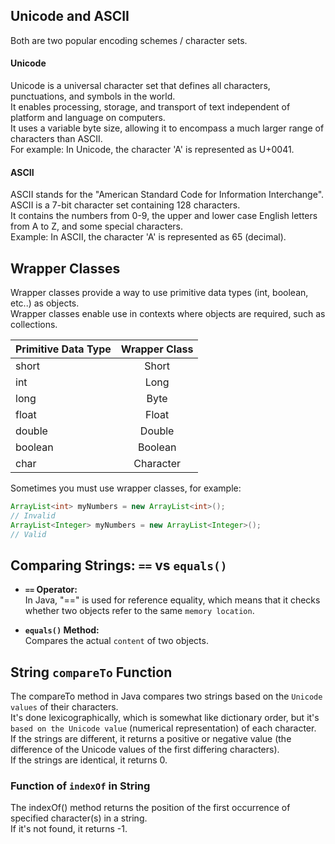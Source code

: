 ## Unicode and ASCII
Both are two popular encoding schemes / character sets.
#### **Unicode**
Unicode is a universal character set that defines all characters, punctuations, and symbols in the world.<br>
It enables processing, storage, and transport of text independent of platform and language on computers.
<br>
It uses a variable byte size, allowing it to encompass a much larger range of characters than ASCII.<br>
For example: In Unicode, the character 'A' is represented as U+0041.<br>

#### **ASCII**
ASCII stands for the "American Standard Code for Information Interchange".<br>
ASCII is a 7-bit character set containing 128 characters.<br>
It contains the numbers from 0-9, the upper and lower case English letters from A to Z, and some special characters.<br>
Example: In ASCII, the character 'A' is represented as 65 (decimal).


## Wrapper Classes
Wrapper classes provide a way to use primitive data types (int, boolean, etc..) as objects.
<br>
Wrapper classes enable use in contexts where objects are required, such as collections.

| Primitive Data Type | Wrapper Class |
|----------|:--------:|
| short| Short| 
| int| Long| 
| long| Byte| 
| float| Float| 
| double| Double| 
| boolean| Boolean| 
| char| Character| 

	
Sometimes you must use wrapper classes, for example:
```java
ArrayList<int> myNumbers = new ArrayList<int>(); 
// Invalid
ArrayList<Integer> myNumbers = new ArrayList<Integer>(); 
// Valid
```
## Comparing Strings: `==` vs `equals()`
- **`==` Operator:** <br>
In Java, "==" is used for reference equality, which means that it checks whether two objects refer to the same `memory location`.<br>

- **`equals()` Method:** <br>Compares the actual `content` of two objects.

## String `compareTo` Function
The compareTo method in Java compares two strings based on the `Unicode values` of their characters.<br>
It's done lexicographically, which is somewhat like dictionary order, but it's `based on the Unicode value` (numerical representation) of each character.<br>If the strings are different, it returns a positive or negative value (the difference of the Unicode values of the first differing characters).<br> If the strings are identical, it returns 0.

### Function of `indexOf` in String
The indexOf() method returns the position of the first occurrence of specified character(s) in a string.<br>
If it's not found, it returns -1.
